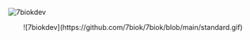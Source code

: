 ![7biokdev](https://github.com/7biok/7biok/blob/main/0043044fd8e3c55c584ddaf0c9c134e2.gif)
<p align="center">
![7biokdev](https://github.com/7biok/7biok/blob/main/standard.gif)
</p>
